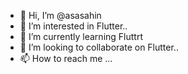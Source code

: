 - 👋 Hi, I’m @asasahin
- 👀 I’m interested in Flutter..
- 🌱 I’m currently learning Fluttrt
- 💞️ I’m looking to collaborate on Flutter..
- 📫 How to reach me ...

<!---
asasahin/asasahin is a ✨ special ✨ repository because its `README.md` (this file) appears on your GitHub profile.
You can click the Preview link to take a look at your changes.
--->
